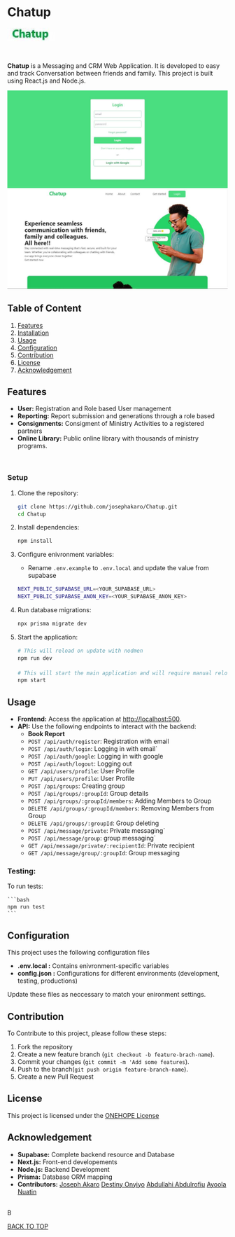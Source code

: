 # Chatup 
![Chatup Logo](/img/logo.jpg)

<br>

**Chatup** is a Messaging and CRM Web Application. It is developed to easy and track Conversation between friends and family. This project is built using React.js and Node.js.
<br>

![Login screenshot](img/login.jpg)
![Dashboard screenshot](img/landing_page.jpg)

## Table of Content
1. [Features](#features)
2. [Installation](#installation)
3. [Usage](#usage)
4. [Configuration](#contribution)
5. [Contribution](#contribution)
6. [License](#license)
7. [Acknowledgement](#acknowledgement)

## Features
- **User:** Registration and Role based User management
- **Reporting:** Report submission and generations through a role based
- **Consignments:** Consigment of Ministry Activities to a registered partners
- **Online Library:** Public online library with thousands of ministry programs.

<br>


### Setup
1. Clone the repository:
    ```bash
    git clone https://github.com/josephakaro/Chatup.git
    cd Chatup
    ```

2. Install dependencies:
    ```bash
    npm install
    ```

3. Configure enivronment variables:
    - Rename `.env.example` to `.env.local` and update the value from supabase
    ```bash
    NEXT_PUBLIC_SUPABASE_URL=<YOUR_SUPABASE_URL>
    NEXT_PUBLIC_SUPABASE_ANON_KEY=<YOUR_SUPABASE_ANON_KEY>
    ```

4. Run database migrations:
    ```bash
    npx prisma migrate dev
    ```

5. Start the application:
    ```bash
    # This will reload on update with nodmen
    npm run dev

    # This will start the main application and will require manual reload
    npm start
    ```

## Usage
- **Frontend:** Access the application at [http://localhost:500](http://localhost:5000).
- **API:** Use the following endpoints to interact with the backend:
    - **Book Report**
    - `POST /api/auth/register`: Registration with email
    - `POST /api/auth/login`: Logging in with email`
    - `POST /api/auth/google`: Logging in with google
    - `POST /api/auth/logout`: Logging out
    - `GET /api/users/profile`: User Profile
    - `PUT /api/users/profile`: User Profile
    - `POST /api/groups`: Creating group
    - `POST /api/groups/:groupId`: Group details
    - `POST /api/groups/:groupId/members`: Adding Members to Group
    - `DELETE /api/groups/:groupId/members`: Removing Members from Group
    - `DELETE /api/groups/:groupId`: Group deleting
    - `POST /api/message/private`: Private messaging`
    - `POST /api/message/group`: group messaging`
    - `GET /api/message/private/:recipientId`: Private recipient
    - `GET /api/message/group/:groupId`: Group messaging

### Testing:
To run tests:

    ```bash
    npm run test
    ```

## Configuration
This project uses the following configuration files
- **.env.local :** Contains enivronment-specific variables
- **config.json :** Configurations for different environments (development, testing, productions)

Update these files as neccessary to match your enironment settings.

## Contribution
To Contribute to this project, please follow these steps:
1. Fork the repository
2. Create a new feature branch (`git checkout -b feature-brach-name`).
3. Commit your changes (`git commit -m 'Add some features`).
4. Push to the branch(`git push origin feature-branch-name`).
5. Create a new Pull Request

## License
This project is licensed under the [ONEHOPE License](/LICENSE)

## Acknowledgement
- **Supabase:** Complete backend resource and Database
- **Next.js:** Front-end developements
- **Node.js:** Backend Development
- **Prisma:** Database ORM mapping
- **Contributors:** [Joseph Akaro](https://josephakaro.tech)
                    [Destiny Onyiyo](https://github.com/Destiny-Kay)
                    [Abdullahi Abdulrofiu](https://github.com/credmighty)
                    [Ayoola Nuatin](https://github.com/nuatin)

<br>
B

[BACK TO TOP](#tesfa)
